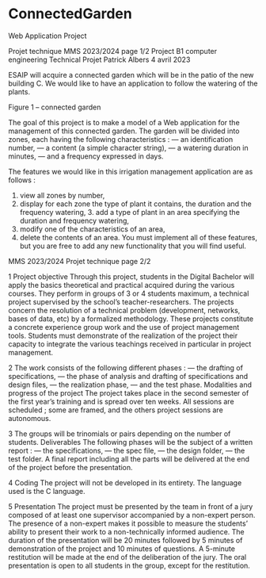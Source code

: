 # ConnectedGarden
Web Application Project

 Projet technique
MMS 2023/2024 page 1/2
 Project B1 computer engineering Technical Projet
Patrick Albers 4 avril 2023


ESAIP will acquire a connected garden which will be in the patio of the new building C. We would like to have an application to follow the watering of the plants.

Figure 1 – connected garden


The goal of this project is to make a model of a Web application for the management of this connected garden. The garden will be divided into zones, each having the following characteristics :
— an identification number,
— a content (a simple character string), — a watering duration in minutes,
— and a frequency expressed in days.


The features we would like in this irrigation management application are as follows :
1. view all zones by number,
2. display for each zone the type of plant it contains, the duration and the frequency watering, 3. add a type of plant in an area specifying the duration and frequency watering,
4. modify one of the characteristics of an area,
5. delete the contents of an area.
You must implement all of these features, but you are free to add any new functionality that you will find useful.
 
 MMS 2023/2024 Projet technique page 2/2
 
1 Project objective
Through this project, students in the Digital Bachelor will apply the basics theoretical and practical acquired during the various courses. They perform in groups of 3 or 4 students maximum, a technical project supervised by the school’s teacher-researchers.
The projects concern the resolution of a technical problem (development, networks, bases of data, etc) by a formalized methodology. These projects constitute a concrete experience group work and the use of project management tools. Students must demonstrate of the realization of the project their capacity to integrate the various teachings received in particular in project management.

2 The work consists of the following different phases :
— the drafting of specifications,
— the phase of analysis and drafting of specifications and design files, — the realization phase,
— and the test phase.
Modalities and progress of the project
The project takes place in the second semester of the first year’s training and is spread over ten weeks. All sessions are scheduled ; some are framed, and the others project sessions are autonomous.

3 The groups will be trinomials or pairs depending on the number of students.
Deliverables
The following phases will be the subject of a written report : — the specifications,
— the spec file,
— the design folder,
— the test folder.
A final report including all the parts will be delivered at the end of the project before the presentation.

4 Coding
The project will not be developed in its entirety. The language used is the C language.

5 Presentation
The project must be presented by the team in front of a jury composed of at least one supervisor accompanied by a non-expert person. The presence of a non-expert makes it possible to measure the students’ ability to present their work to a non-technically informed audience.
The duration of the presentation will be 20 minutes followed by 5 minutes of demonstration of the project and 10 minutes of questions. A 5-minute restitution will be made at the end of the deliberation of the jury. The oral presentation is open to all students in the group, except for the restitution.

